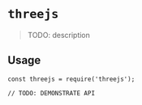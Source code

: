 # `threejs`

> TODO: description

## Usage

```
const threejs = require('threejs');

// TODO: DEMONSTRATE API
```
